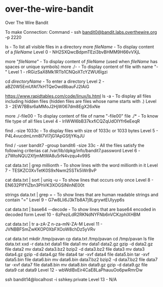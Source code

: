 # over-the-wire-bandit
Over The Wire Bandit

To make Connection:
Command - ssh bandit0@bandit.labs.overthewire.org -p 2220

ls - To list all visible files in a directory
more _fileName_ - To display content of a _fileName_
Level 0 - NH2SXQwcBdpmTEzi3bvBHMM9H66vVXjL

more "_fileName_" - To display content of _fileName_ (used when _fileName_ has spaces or unique symbols)
more ./- -  To display content of file with name "-"
Level 1 - rRGizSaX8Mk1RTb1CNQoXTcYZWU6lgzi

cd _directoryName_ - To enter a directory
Level 2 - aBZ0W5EmUfAf7kHTQeOwd8bauFJ2lAiG

https://www.rapidtables.com/code/linux/ls.html
ls -a - To display all files including hidden files (hidden files are files whose name starts with .)
Level 3 - 2EW7BBsr6aMMoJ2HjW067dm8EgX26xNe

more ./-file00 - To display content of file of name "-file00"
file ./* - To know file type of all files
Level 4 - lrIWWI6bB37kxfiCQZqUdOIYfr6eEeqR

find .-size 1033c - To display files with size of 1033c or 1033 bytes
Level 5 - P4L4vucdmLnm8I7Vl7jG1ApGSfjYKqJU

find / -user bandit7 -group bandit6 -size 33c - All the files satisfy the following criterias
cat /var/lib/dpkg/info/bandit7.password
Level 6 - z7WtoNQU2XfjmMtWA8u5rN4vzqu4v99S

cat data.txt | grep millionth - To show lines with the word millionth in it
Level 7 - TESKZC0XvTetK0S9xNwm25STk5iWrBvP

cat data.txt | sort | uniq -u -  To show lines that occurs only once
Level 8 - EN632PlfYiZbn3PhVK3XOGSlNInNE00t

strings data.txt | grep = - To show lines that are human readable strings and contain "="
Level 9 - G7w8LIi6J3kTb8A7j9LgrywtEUlyyp6s

cat data.txt | base64 --decode - To show lines that are base64 encoded in decoded form
Level 10 - 6zPeziLdR2RKNdNYFNb6nVCKzphlXHBM

cat data.txt | tr a-zA-Z n-za-mN-ZA-M
Level 11 - JVNBBFSmZwKKOP0XbFXOoW8chDz5yVRv

cat data.txt
mkdir /tmp/pavan
cp data.txt /tmp/pavan
cd /tmp/pavan
ls
file data.txt
xxd -r data.txt data1
file data1
mv data1 data2.gz
gzip -d data2.gz
file data2
mv data2 data3.bz2
bzip2 -d data3.bz2
file data3
mv data3 data4.gz
gzip -d data4.gz
file data4
tar -xvf data4
file data5.bin
tar -xvf data5.bin
file data6.bin
mv data6.bin data7.bz2
bzip2 -d data7.bz2
file data7
tar -xvf data7
file data8.bin
mv data8.bin data9.gz
gzip -d data9.gz
file data9
cat data9
Level 12 - wbWdlBxEir4CaE8LaPhauuOo6pwRmrDw

ssh bandit14@localhost -i sshkey.private
Level 13 - N/A
